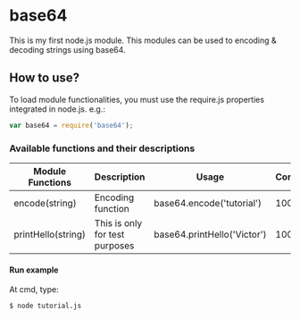 # base64
This is my first node.js module.
This modules can be used to encoding & decoding strings using base64.

## How to use?
To load module functionalities, you must use the require.js properties integrated in node.js.
e.g.: 
```javascript
var base64 = require('base64');
```
### Available functions and their descriptions
| Module Functions | Description | Usage| Completed |
| ---------------- | ----------- | ---- | ---------- |
| encode(string)  | Encoding function | base64.encode('tutorial')  | 100 % | 
| printHello(string) | This is only for test purposes  | base64.printHello('Victor') | 100% |

#### Run example
At cmd, type:
```
$ node tutorial.js
```
